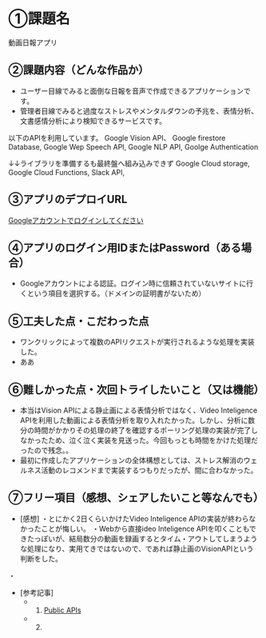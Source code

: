 # ①課題名
動画日報アプリ

## ②課題内容（どんな作品か）
- ユーザー目線でみると面倒な日報を音声で作成できるアプリケーションです。
- 管理者目線でみると過度なストレスやメンタルダウンの予兆を、表情分析、文書感情分析により検知できるサービスです。

以下のAPIを利用しています。
Google Vision API、
Google firestore Database,
Google Wep Speech API,
Google NLP API,
Goolge Authentication

↓↓ライブラリを準備するも最終盤へ組み込みできず
Google Cloud storage, 
Google Cloud Functions,
Slack API,


## ③アプリのデプロイURL
 [Googleアカウントでログインしてください](https://transformnavi.sakura.ne.jp/JScompetition/)

## ④アプリのログイン用IDまたはPassword（ある場合）
- Googleアカウントによる認証。ログイン時に信頼されていないサイトに行くという項目を選択する。（ドメインの証明書がないため）

## ⑤工夫した点・こだわった点
- ワンクリックによって複数のAPIリクエストが実行されるような処理を実装した。
- ああ

## ⑥難しかった点・次回トライしたいこと（又は機能）
- 本当はVision APIによる静止画による表情分析ではなく、Video Inteligence APIを利用した動画による表情分析を取り入れたかった。しかし、分析に数分の時間がかかりその処理の終了を確認するポーリング処理の実装が完了しなかったため、泣く泣く実装を見送った。今回もっとも時間をかけた処理だったので残念。。
- 最初に作成したアプリケーションの全体構想としては、ストレス解消のウェルネス活動のレコメンドまで実装するつもりだったが、間に合わなかった。

## ⑦フリー項目（感想、シェアしたいこと等なんでも）
- [感想]
 ・とにかく2日くらいかけたVideo Inteligence APIの実装が終わらなかったことが悔しい。
 ・Webから直接ideo Inteligence APIを叩くこともできたっぽいが、結局数分の動画を録画するとタイム・アウトしてしまうような処理になり、実用てきではないので、であれば静止画のVisionAPIという判断をした。

 ・
- [参考記事]
  - 1. [Public APIs](https://github.com/public-apis/public-apis)
  - 2. 